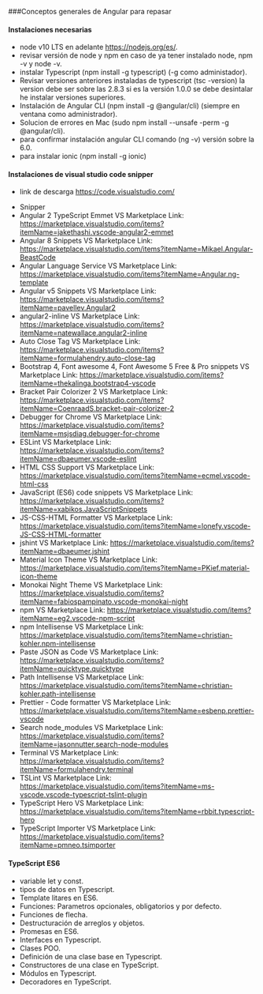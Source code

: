 ###Conceptos generales de Angular para repasar

#### Instalaciones necesarias
- node v10 LTS en adelante https://nodejs.org/es/.
- revisar versión de node y npm en caso de ya tener instalado node, npm -v y node -v.
- instalar Typescript  (npm install -g typescript)  (-g como administador).
- Revisar versiones anteriores instaladas de typescript (tsc -version) la version debe ser sobre las 2.8.3 si es la versión 1.0.0 se debe desintalar he instalar versiones superiores.
- Instalación de Angular CLI (npm install -g @angular/cli) (siempre en ventana como administrador).
- Solucion de errores en Mac (sudo npm install --unsafe -perm -g @angular/cli).
- para confirmar instalación angular CLI comando (ng -v) versión sobre la 6.0. 
- para instalar ionic (npm install -g ionic)

#### Instalaciones de visual studio code snipper
- link de descarga https://code.visualstudio.com/

* Snipper
* Angular 2 TypeScript Emmet VS Marketplace Link: https://marketplace.visualstudio.com/items?itemName=jakethashi.vscode-angular2-emmet
* Angular 8 Snippets VS Marketplace Link: https://marketplace.visualstudio.com/items?itemName=Mikael.Angular-BeastCode
* Angular Language Service VS Marketplace Link: https://marketplace.visualstudio.com/items?itemName=Angular.ng-template
* Angular v5 Snippets VS Marketplace Link: https://marketplace.visualstudio.com/items?itemName=pavellev.Angular2
* angular2-inline VS Marketplace Link: https://marketplace.visualstudio.com/items?itemName=natewallace.angular2-inline
* Auto Close Tag VS Marketplace Link: https://marketplace.visualstudio.com/items?itemName=formulahendry.auto-close-tag
* Bootstrap 4, Font awesome 4, Font Awesome 5 Free & Pro snippets VS Marketplace Link: https://marketplace.visualstudio.com/items?itemName=thekalinga.bootstrap4-vscode
* Bracket Pair Colorizer 2 VS Marketplace Link: https://marketplace.visualstudio.com/items?itemName=CoenraadS.bracket-pair-colorizer-2
* Debugger for Chrome VS Marketplace Link: https://marketplace.visualstudio.com/items?itemName=msjsdiag.debugger-for-chrome  
* ESLint VS Marketplace Link: https://marketplace.visualstudio.com/items?itemName=dbaeumer.vscode-eslint
* HTML CSS Support VS Marketplace Link: https://marketplace.visualstudio.com/items?itemName=ecmel.vscode-html-css
* JavaScript (ES6) code snippets VS Marketplace Link: https://marketplace.visualstudio.com/items?itemName=xabikos.JavaScriptSnippets
* JS-CSS-HTML Formatter VS Marketplace Link: https://marketplace.visualstudio.com/items?itemName=lonefy.vscode-JS-CSS-HTML-formatter
* jshint VS Marketplace Link: https://marketplace.visualstudio.com/items?itemName=dbaeumer.jshint
* Material Icon Theme VS Marketplace Link: https://marketplace.visualstudio.com/items?itemName=PKief.material-icon-theme
* Monokai Night Theme VS Marketplace Link: https://marketplace.visualstudio.com/items?itemName=fabiospampinato.vscode-monokai-night
* npm VS Marketplace Link: https://marketplace.visualstudio.com/items?itemName=eg2.vscode-npm-script
* npm Intellisense VS Marketplace Link: https://marketplace.visualstudio.com/items?itemName=christian-kohler.npm-intellisense
* Paste JSON as Code VS Marketplace Link: https://marketplace.visualstudio.com/items?itemName=quicktype.quicktype
* Path Intellisense VS Marketplace Link: https://marketplace.visualstudio.com/items?itemName=christian-kohler.path-intellisense
* Prettier - Code formatter VS Marketplace Link: https://marketplace.visualstudio.com/items?itemName=esbenp.prettier-vscode
* Search node_modules VS Marketplace Link: https://marketplace.visualstudio.com/items?itemName=jasonnutter.search-node-modules
* Terminal VS Marketplace Link: https://marketplace.visualstudio.com/items?itemName=formulahendry.terminal
* TSLint VS Marketplace Link: https://marketplace.visualstudio.com/items?itemName=ms-vscode.vscode-typescript-tslint-plugin
* TypeScript Hero VS Marketplace Link: https://marketplace.visualstudio.com/items?itemName=rbbit.typescript-hero
* TypeScript Importer VS Marketplace Link: https://marketplace.visualstudio.com/items?itemName=pmneo.tsimporter

#### TypeScript ES6
* variable let y const.
* tipos de datos en Typescript.
* Template litares en ES6.
* Funciones: Parametros opcionales, obligatorios y por defecto.
* Funciones de flecha.
* Destructuración de arreglos y objetos.
* Promesas en ES6.
* Interfaces en Typescript.
* Clases POO.
* Definición de una clase base en Typescript.
* Constructores de una clase en TypeScript.
* Módulos en Typescript.
* Decoradores en TypeScript.
